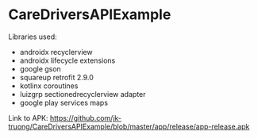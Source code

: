 # CareDriversAPIExample

Libraries used:
- androidx recyclerview
- androidx lifecycle extensions
- google gson
- squareup retrofit 2.9.0
- kotlinx coroutines
- luizgrp sectionedrecyclerview adapter
- google play services maps

Link to APK: 
https://github.com/jk-truong/CareDriversAPIExample/blob/master/app/release/app-release.apk
